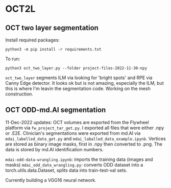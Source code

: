 # OCT2L

## OCT two layer segmentation

Install required packages:
```
python3 -m pip install -r requirements.txt
``` 

To run:
```
python3 oct_two_layer.py --folder project-files-2022-11-30-npy
```

`oct_two_layer` segments ILM via looking for 'bright spots' and RPE via Canny Edge detector. It looks ok but is not amazing, especially the ILM, but this is where I'm leavin the segmentation code. Working on the mesh construction. 

## OCT ODD-md.AI segmentation

11-Dec-2022 updates:
OCT volumes are exported from the Flywheel platform via `fw_project_tar_get.py`. I exported all files that were either .npy or .E2E. Clinician's segmentations were exported from md.AI via `mdai_labelled_data_get.py` and `mdai_laballed_data_example.ipynb`. Vertices are stored as binary image masks, first in .npy then converted to .png. The data is stored by md.AI identification numbers. 

`mdai-odd-data-wrangling.ipynb`: imports the training data (images and masks)
`mdai_odd_data_wrangling.py`: converts ODD dataset into a torch.utils.data.Dataset, splits data into train-test-val sets.



Currently building a VGG16 neural network. 



